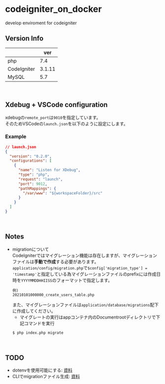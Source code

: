 # codeigniter_on_docker
develop enviroment for codeigniter

## Version Info
||ver|
|---|---|
|php|7.4|
|CodeIgniter|3.1.11|
|MySQL|5.7|

<br>

## Xdebug + VSCode configuration
xdebugの`remote_port`は`9010`を指定しています。  
そのためVSCodeの`launch.json`を以下のように設定にします。
### Example
```json
// launch.json
{
  "version": "0.2.0",
  "configurations": [
    {
      "name": "Listen for XDebug",
      "type": "php",
      "request": "launch",
      "port": 9012,
      "pathMappings": {
        "/var/www": "${workspaceFolder}/src"
      }
    }
  ]
}
```

<br>

## Notes
- migrationについて  
  CodeIgniterではマイグレーション機能は存在しますが、マイグレーションファイルは**手動で作成**する必要があります。  
  `application/config/migration.php`で`$config['migration_type'] = 'timestamp'`と指定している為マイグレーションファイルのprefixには作成日時を`YYYYMMDDHHIISS`のフォーマットで指定します。
  ```
  例)
  20210101000000_create_users_table.php
  ```  
  また、マイグレーションファイルは`application/database/migrations`配下に作成してください。
  - マイグレートの実行はappコンテナ内のDocumentrootディレクトリで下記コマンドを実行
  ```sh
  $ php index.php migrate
  ```

<br>

## TODO
- dotenvを使用可能にする: [資料](https://pgmemo.tokyo/category/23/tag/CodeIgniter/)
- CLIでmigrationファイル生成: [資料](http://blog.a-way-out.net/blog/2015/05/07/codeigniter-cli/)